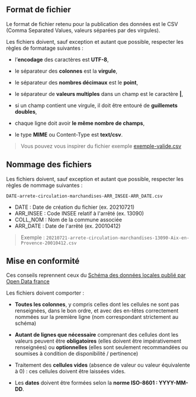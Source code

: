 <!-- Inspiré de : https://github.com/Archivistes75/registre_entrees/blob/master/README.md -->

## Format de fichier
Le format de fichier retenu pour la publication des données est le CSV (Comma Separated Values, valeurs séparées par des virgules).

Les fichiers doivent, sauf exception et autant que possible, respecter les règles de formatage suivantes :

* l’**encodage** des caractères est **UTF-8**,

* le séparateur des **colonnes** est la **virgule**,

* le séparateur des **nombres décimaux** est le **point**,

* le séparateur de **valeurs multiples** dans un champ est le caractère **|**,

* si un champ contient une virgule, il doit être entouré de **guillemets doubles**,

* chaque ligne doit avoir **le même nombre de champs**,

* le type **MIME** ou Content-Type est **text/csv**.

> Vous pouvez vous inspirer du fichier exemple [exemple-valide.csv](exemple-valide.csv)

## Nommage des fichiers

Les fichiers doivent, sauf exception et autant que possible, respecter les règles de nommage suivantes :

`DATE-arrete-circulation-marchandises-ARR_INSEE-ARR_DATE.csv`

* DATE : Date de création du fichier (ex. 20210721)
* ARR_INSEE : Code INSEE relatif à l'arrêté (ex. 13090)
* COLL_NOM : Nom de la commune associée
* ARR_DATE : Date de l'arrêté (ex. 20010412)

> Exemple : `20210721-arrete-circulation-marchandises-13090-Aix-en-Provence-20010412.csv`

## Mise en conformité

Ces conseils reprennent ceux du [Schéma des données locales publié par Open Data france](https://scdl.opendatafrance.net/docs/recommandations-relatives-aux-jeux-de-donnees.html)

Les fichiers doivent comporter :

   * **Toutes les colonnes**, y compris celles dont les cellules ne sont pas renseignées, dans le bon ordre, et avec des en-têtes correctement nommées sur la première ligne (nom correspondant strictement au schéma)

   * **Autant de lignes que nécessaire** comprenant des cellules dont les valeurs peuvent être **obligatoires** (elles doivent être impérativement renseignées) ou **optionnelles** (elles sont seulement recommandées ou soumises à condition de disponibilité / pertinence)
   
   * Traitement des **cellules vides** (absence de valeur ou valeur équivalente à 0) : ces cellules doivent être laissées vides. 
   <!--
	   * Dans le cas où une valeur numérique est égale à zéro elle doit être écrite 0.0 (zéro [point] zéro)
	   * Dans le cas où des caractères spéciaux sont utilisés pour remplacer des valeurs manquantes (ex. "-" ou "NaN"), cela doit être mentionné dans les métadonnées.
	-->
   
   * Les **dates** doivent être formées selon la **norme ISO-8601 : YYYY-MM-DD**. 
